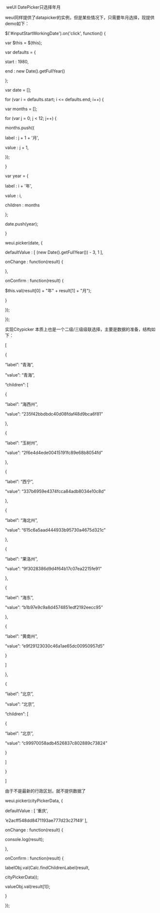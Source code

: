  weUI  DatePicker只选择年月
 

weui同样提供了datapicker的实例，但是某些情况下，只需要年月选择，现提供demo如下：

$('#inputStartWorkingDate').on('click', function() {

var $this = $(this);

var defaults = {

start : 1980,

end : new Date().getFullYear()

};

var date = [];

for (var i = defaults.start; i <= defaults.end; i++) {

var months = [];

for (var j = 0; j < 12; j++) {

months.push({

label : j + 1 + '月',

value : j + 1,

});

}

var year = {

label : i + '年',

value : i,

children : months

};

date.push(year);

}

weui.picker(date, {

defaultValue : [ (new Date().getFullYear()) - 3, 1 ],

onChange : function(result) {

},

onConfirm : function(result) {

$this.val(result[0] + "年" + result[1] + "月");

}

});

});

实现Citypicker
本质上也是一个二级/三级级联选择，主要是数据的准备，结构如下：

[

{

“label”: “青海”,

“value”: “青海”,

“children”: [

{

“label”: “海西州”,

“value”: “235f42bbdbdc40d08fdaf48d9bca6f81”

},

{

“label”: “玉树州”,

“value”: “2f6e4d4ede00415191fc89e68b8054fd”

},

{

“label”: “西宁”,

“value”: “337b6959e4374fcca84adb8034e10c8d”

},

{

“label”: “海北州”,

“value”: “615c6a5aad444933b95730a4675d321c”

},

{

“label”: “果洛州”,

“value”: “9f3028386d9d4f64b17c07ea2215fe91”

},

{

“label”: “海东”,

“value”: “b1b97e9c9a8d4574851edf2192eecc95”

},

{

“label”: “黄南州”,

“value”: “e9f29123030c46a1ae65dc00950957d5”

}

]

},

{

“label”: “北京”,

“value”: “北京”,

“children”: [

{

“label”: “北京”,

“value”: “c99970058adb4526837c802889c73824”

}

]

}

]

由于不是最新的行政区划，就不提供数据了

weui.picker(cityPickerData, {

defaultValue : [ ‘重庆’,

‘e2acff548dd8471193ae777d23c27f49’ ],

onChange : function(result) {

console.log(result);

},

onConfirm : function(result) {

labelObj.val(Calc.findChildrenLabel(result,

cityPickerData));

valueObj.val(result[1]);

}

});
